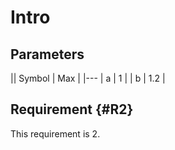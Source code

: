 # Intro

## Parameters

|| Symbol | Max |
|---
| a | 1 |
| b | 1.2 |

## Requirement  {#R2}

This requirement is 2.